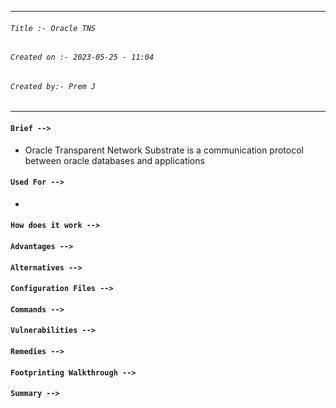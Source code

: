 
***
###### `Title :- Oracle TNS`
###### `Created on :- 2023-05-25 - 11:04`
###### `Created by:- Prem J`
***
#### `Brief -->`

- Oracle Transparent Network Substrate is a communication protocol between oracle databases and applications

#### `Used For -->`

- 

#### `How does it work -->`



#### `Advantages -->`



#### `Alternatives -->`



#### `Configuration Files -->`



#### `Commands -->`



#### `Vulnerabilities -->`



#### `Remedies -->`



#### `Footprinting Walkthrough -->`



#### `Summary -->`